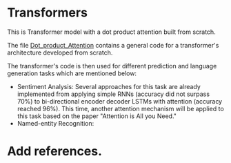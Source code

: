 # Transformers
 This is Transformer model with a dot product attention built from scratch.

 The file [Dot_product_Attention](Dot_product_Attention/) contains a general code for a transformer's architecture developed from scratch. 

 The transformer's code is then used for different prediction and language generation tasks which are mentioned below: 
 * Sentiment Analysis: Several approaches for this task are already implemented from applying simple RNNs (accuracy did not surpass 70%) to bi-directional encoder decoder LSTMs with attention (accuracy reached 96%). This time, another attention mechanism will be applied to this task based on the paper "Attention is All you Need."
 * Named-entity Recognition:










# Add references. 

